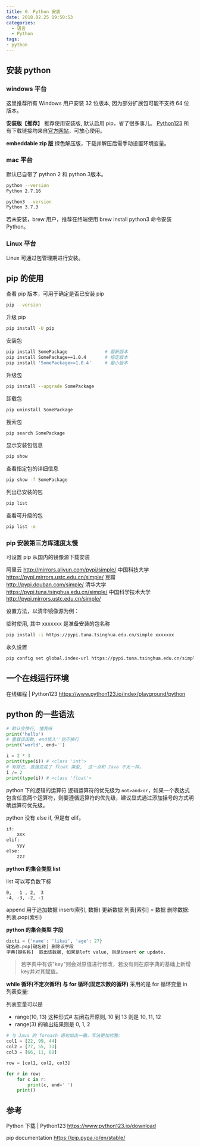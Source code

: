 ```yaml
---
title: 0. Python 安装
date: 2018.02.25 19:50:53
categories:
  - 语言
  - Python
tags:
- python
---
```


## 安装 python

### windows 平台

这里推荐所有 Windows 用户安装 32 位版本, 因为部分扩展包可能不支持 64 位版本。

**安装版【推荐】**
推荐使用安装版, 默认启用 pip，省了很多事儿。
[Python123](https://www.python123.io/download) 所有下载链接均来自[官方网站](https://www.python.org/downloads/)，可放心使用。

**embeddable zip 版**
绿色解压版，下载并解压后需手动设置环境变量。

### mac 平台

默认已自带了 python 2 和 python 3版本。

```sh
python --version
Python 2.7.16
```

```sh
python3 --version
Python 3.7.3
```

若未安装，brew 用户，推荐在终端使用 brew install python3 命令安装 Python。

### Linux 平台

Linux 可通过包管理期进行安装。

## pip 的使用

查看 pip 版本，可用于确定是否已安装 pip

```sh
pip --version
```

升级 pip

```sh
pip install -U pip
```

安装包

```sh
pip install SomePackage              # 最新版本
pip install SomePackage==1.0.4       # 指定版本
pip install 'SomePackage>=1.0.4'     # 最小版本
```

升级包

```sh
pip install --upgrade SomePackage
```

卸载包

```sh
pip uninstall SomePackage
```

搜索包

```sh
pip search SomePackage
```

显示安装包信息

```sh
pip show
```

查看指定包的详细信息

```sh
pip show -f SomePackage
```

列出已安装的包

```sh
pip list
```

查看可升级的包

```sh
pip list -o
```

### pip 安装第三方库速度太慢

可设置 pip 从国内的镜像源下载安装

阿里云 <http://mirrors.aliyun.com/pypi/simple/>
中国科技大学 <https://pypi.mirrors.ustc.edu.cn/simple/>
豆瓣 <http://pypi.douban.com/simple/>
清华大学 <https://pypi.tuna.tsinghua.edu.cn/simple/>
中国科学技术大学 <http://pypi.mirrors.ustc.edu.cn/simple/>

设置方法，以清华镜像源为例：

临时使用, 其中 xxxxxxx 是准备安装的包名称

```sh
pip install -i https://pypi.tuna.tsinghua.edu.cn/simple xxxxxxx
```

永久设置

```sh
pip config set global.index-url https://pypi.tuna.tsinghua.edu.cn/simple
```

## 一个在线运行环境

在线编程 | Python123
<https://www.python123.io/index/playground/python>

## python 的一些语法

```py
# 默认会换行, 懂我呀
print('hello')
# 重载该函数, end填入''则不换行
print('world', end='')

i = 2 * 3
print(type(i)) # <class 'int'>
# 有除法, 直接变成了 float 类型,  这一点和 Java 不太一样。
i /= 2
print(type(i)) # <class 'float'>
```

python 下的逻辑的运算符
逻辑运算符的优先级为 `not>and>or`，如果一个表达式包含任意两个运算符，则要遵循运算符的优先级，建议显式通过添加括号的方式明确运算符优先级。

python 没有 else if, 但是有 elif。

```sh
if:
    xxx
elif:
    yyy
else:
    zzz
```

**python 的集合类型 list**

list 可以写负数下标

```text
0,   1 , 2,  3
-4, -3, -2, -1
```

append 用于追加数据
insert(索引, 数据)
更新数据 列表[索引] = 数据
删除数据: 列表.pop(索引)

**python 的集合类型 字段**

```py
dicti = {'name': 'likai', 'age': 27}
键名称.pop[键名称] 删除该字段
字典[键名称]  取出该数据, 如果是left value, 则是insert or update.
```

> 若字典中有该"key"则会对原值进行修改，若没有则在原字典的基础上新增key并对其赋值。

**while 循环(不定次循环) 与 for 循环(固定次数的循环)**
采用的是 for 循环变量 in 列表变量:

列表变量可以是

* range(10, 13) 这种形式# 左闭右开原则, 10 到 13 则是 10, 11, 12
* range(3) 的输出结果则是 0, 1, 2

```python
# 与 Java 的 foreach 语句如出一辙，写法更加优雅:
col1 = [22, 99, 44]
col2 = [77, 55, 33]
col3 = [66, 11, 88]

row = [col1, col2, col3]

for r in row:
    for c in r:
        print(c, end=' ')
    print()
```

## 参考

Python 下载 | Python123
<https://www.python123.io/download>

pip documentation
<https://pip.pypa.io/en/stable/>
